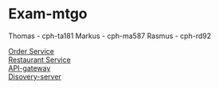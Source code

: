 # Exam-mtgo
Thomas - cph-ta181
Markus - cph-ma587
Rasmus - cph-rd92




[Order Service](https://github.com/MRT-exam/exam-order-service)\
[Restaurant Service](https://github.com/MRT-exam/exam-restaurant-service)\
[API-gateway](https://github.com/MRT-exam/exam-api-gateway)\
[Disovery-server](https://github.com/MRT-exam/exam-discovery-server-2)
